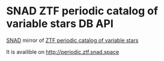 # SNAD ZTF periodic catalog of variable stars DB API
[SNAD](//snad.space) mirror of [ZTF periodic catalog of variable stars](http://variables.cn:88/ztf/)

It is availible on http://periodic.ztf.snad.space
